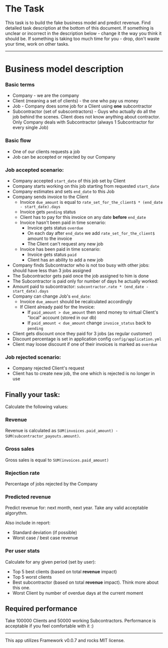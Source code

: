 # The Task

This task is to build the fake business model and predict revenue. Find detailed task description at the bottom of this document.
If something is unclear or incorrect in the description below - change it the way you think it should be.
If something is taking too much time for you - drop, don't waste your time, work on other tasks.

------------------------------------------------------------------

# Business model description


### Basic terms

- Company - we are the company
- Client (meaning a set of clients) - the one who pay us money
- Job - Company does some job for a Client using __one__ subcontractor
- Subcontractor (set of subscontractors) - Guys who actually do all the job behind the scenes. Client does not know anything about contractor. Only Company deals with Subcontractor (always 1 Subcontractor for every single Job)

### Basic flow

- One of our clients requests a job
- Job can be accepted or rejected by our Company

### Job accepted scenario:

- Company accepted `start_date` of this job set by Client
- Company starts working on this job starting from requested `start_date`
- Company estimates and sets `end_date` to this Job
- Company sends invoice to the Client
  - Invoice `due_amount` is equal to `rate_set_for_the_client$ * (end_date - start_date).days`
  - Invoice gets `pending` status
  - Client has to pay for this invoice on any date __before__ `end_date`
  - Invoice hasn't been paid in time scenario:
    - Invoice gets status `overdue`
    - On each day after `end_date` we add `rate_set_for_the_client$` amount to the invoice
    - The Client can't request any new job
  - Invoice has been paid in time scenario:
    - Invoice gets status `paid`
    - Client has an ability to add a new job
- Company finds Subcontractor who is not too busy with other jobs: should have less than 3 jobs assigned
- The Subcontractor gets paid once the job assigned to him is done
- The Subcontractor is paid only for number of days he actually worked:
- Amount paid to subcontractor: `subcontractor.rate * (end_date - start_date).days`
- Company can change Job's `end_date`:
  - Invoice `due_amount` should be recalculated accordingly
  - If Client already paid for the Invoice:
    - If `paid_amount > due_amount` then send money to virtual Client's "local" account (stored in our db)
    - If `paid_amount < due_amount` change `invoice_status` back to `pending`
- Client gets discount once they paid for 3 jobs (as regular customer)
- Discount percentage is set in application config `config/application.yml`
- Client may loose discount if one of their invoices is marked as `overdue`

### Job rejected scenario:

- Company rejected Client's request
- Client has to create new job, the one which is rejected is no longer in use

## Finally your task:

Calculate the following values:

### Revenue

Revenue is calculated as `SUM(invoices.paid_amount) - SUM(subcontractor_payouts.amount)`.

### Gross sales

Gross sales is equal to `SUM(invoices.paid_amount)`

### Rejection rate

Percentage of jobs rejected by the Company

### Predicted revenue

Predict revenue for: next month, next year. Take any valid acceptable algorythm.

Also include in report:

- Standard deviation (if possible)
- Worst case / best case revenue

### Per user stats

Calculate for any given period (set by user):

- Top 5 best clients (based on total __revenue__ impact)
- Top 5 worst clients
- Best subcontractor (based on total __revenue__ impact). Think more about this one.
- Worst Client by number of overdue days at the current moment

## Required performance

Take 100000 Clients and 50000 working Subcontractors. Performance is acceptable if you feel comfortable with it :)

------------------------------------------------------------------

This app utilizes Framework v0.0.7 and rocks MIT license.

